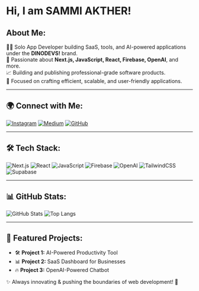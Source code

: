 # Hi, I am SAMMI AKTHER!

## About Me:
👨‍💻 Solo App Developer building SaaS, tools, and AI-powered applications under the **DINODEVS!** brand.  
🚀 Passionate about **Next.js, JavaScript, React, Firebase, OpenAI**, and more.  
📈 Building and publishing professional-grade software products.  
🎯 Focused on crafting efficient, scalable, and user-friendly applications.

---

## 🌍 Connect with Me:
[![Instagram](https://img.shields.io/badge/Instagram-dinodevs__official-E4405F?style=for-the-badge&logo=instagram&logoColor=white)](https://instagram.com/dinodevs_official)
[![Medium](https://img.shields.io/badge/Medium-dinodevs__official-000000?style=for-the-badge&logo=medium&logoColor=white)](https://medium.com/@dinodevs_official)
[![GitHub](https://img.shields.io/badge/GitHub-DINODEVS-181717?style=for-the-badge&logo=github&logoColor=white)](https://github.com/yourgithubusername)

---

## 🛠 Tech Stack:
![Next.js](https://img.shields.io/badge/Next.js-000000?style=for-the-badge&logo=next.js&logoColor=white)
![React](https://img.shields.io/badge/React-20232A?style=for-the-badge&logo=react&logoColor=61DAFB)
![JavaScript](https://img.shields.io/badge/JavaScript-F7DF1E?style=for-the-badge&logo=javascript&logoColor=black)
![Firebase](https://img.shields.io/badge/Firebase-FFCA28?style=for-the-badge&logo=firebase&logoColor=black)
![OpenAI](https://img.shields.io/badge/OpenAI-412991?style=for-the-badge&logo=openai&logoColor=white)
![TailwindCSS](https://img.shields.io/badge/TailwindCSS-38B2AC?style=for-the-badge&logo=tailwind-css&logoColor=white)
![Supabase](https://img.shields.io/badge/Supabase-3ECF8E?style=for-the-badge&logo=supabase&logoColor=white)

---

## 📊 GitHub Stats:
![GitHub Stats](https://github-readme-stats.vercel.app/api?username=yourgithubusername&show_icons=true&theme=radical)
![Top Langs](https://github-readme-stats.vercel.app/api/top-langs/?username=yourgithubusername&layout=compact&theme=radical)

---

## 🚀 Featured Projects:
- 🛠 **Project 1:** AI-Powered Productivity Tool  
- 📊 **Project 2:** SaaS Dashboard for Businesses  
- 🔥 **Project 3:** OpenAI-Powered Chatbot  

✨ Always innovating & pushing the boundaries of web development! 🚀
